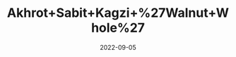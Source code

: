 ---
title: 'Akhrot+Sabit+Kagzi+%27Walnut+Whole%27'
date: '2022-09-05' 
metatag: '' 
inventory: '0' 
draft: false 
# meta description 
shortDescripton: ''
description: 'Dry+Fruit'
longdescription: ''
featured: True
# product Price
price: '200.0'
# Product Short Description
shortDescription: ''
productID: 'AD8D9D58-0A2D-ED11-9968-005056B3A416'
type: 'products'
category: 'Dry+Fruit' 
thumnailproduct: 'https://aminsaddiquidawakhana.eralive.net/images/products/AD8D9D58-0A2D-ED11-9968-005056B3A4161.png' 
images:
  - image: 'images/products/AD8D9D58-0A2D-ED11-9968-005056B3A4161.png'  
Variants:
---